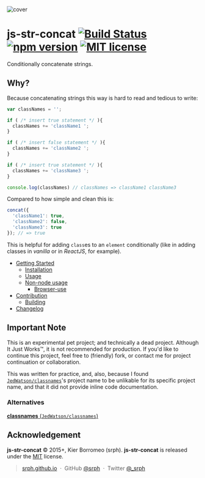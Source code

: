 ![cover](https://cloud.githubusercontent.com/assets/5093058/6545434/14d17d92-c5c2-11e4-97fe-4517b365c3d5.png)

# js-str-concat [![Build Status](https://travis-ci.org/srph/js-str-concat.svg?branch=master)](https://travis-ci.org/srph/js-str-concat?branch=master) [![npm version](http://img.shields.io/npm/v/srph-str-concat.svg?style=flat)](https://npmjs.org/package/srph-str-concat) [![MIT license](http://img.shields.io/badge/license-MIT-brightgreen.svg)](http://opensource.org/licenses/MIT)

Conditionally concatenate strings.

## Why?

Because concatenating strings this way is hard to read and tedious to write:

```js
var classNames = '';

if ( /* insert true statement */ ){
  classNames += 'className1 ';
}

if ( /* insert false statement */ ){
  classNames += 'className2 ';
}

if ( /* insert true statement */ ){
  classNames += 'className3 ';
}

console.log(classNames) // classNames => className1 className3
```

Compared to how simple and clean this is:

```js
concat({
  'className1': true,
  'className2': false,
  'className3': true
}); // => true
```

This is helpful for adding `class`es to an `element` conditionally (like in adding classes in *vanilla* or in *ReactJS*, for example).

- [Getting Started](https://github.com/srph/js-str-concat/blob/master/docs/getting-started.md)
  - [Installation](https://github.com/srph/js-str-concat/blob/master/docs/getting-started.md#installation)
  - [Usage](https://github.com/srph/js-str-concat/blob/master/docs/getting-started.md#usage)
  - [Non-node usage](https://github.com/srph/js-str-concat/blob/master/docs/getting-started.md#non-node-use)
    - [Browser-use](https://github.com/srph/js-str-concat/blob/master/docs/getting-started.md#browser-use)
- [Contribution](https://github.com/srph/js-str-concat/blob/master/docs/faq.md)
  - [Building](https://github.com/srph/js-str-concat/blob/master/docs/contributing.md#building)
- [Changelog](https://github.com/srph/js-str-concat/blob/master/docs/changelog.md)

## Important Note

This is an experimental pet project; and technically a dead project. Although It Just Works™, it is not recommended for production. If you'd like to continue this project, feel free to (friendly) fork, or contact me for project continuation or collaboration.

This was written for practice, and, also, because I found [`JedWatson/classnames`](https://github.com/JedWatson/classnames)'s project name to be unlikable for its specific project name, and that it did not provide inline code documentation.

### Alternatives

[**classnames** (`JedWatson/classnames`)](https://github.com/JedWatson/classnames)

## Acknowledgement

**js-str-concat** © 2015+, Kier Borromeo (srph). **js-str-concat** is released under the [MIT](mit-license.org) license.

> [srph.github.io](http://srph.github.io) &nbsp;&middot;&nbsp;
> GitHub [@srph](https://github.com/srph) &nbsp;&middot;&nbsp;
> Twitter [@_srph](https://twitter.com/_srph)
